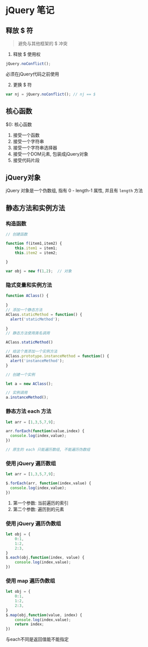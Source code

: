 # jQuery 笔记

## 释放 $ 符

> 避免与其他框架的 $ 冲突

1. 释放 $ 使用权

```js
jQuery.noConflict();

```

必须在jQuery代码之前使用

2. 更换 $ 符

```js
var nj = jQuery.noConflict(); // nj == $
```

## 核心函数

$(): 核心函数

1. 接受一个函数
2. 接受一个字符串
3. 接受一个字符串选择器
4. 接受一个DOM元素, 包装成jQuery对象
5. 接受代码片段

## jQuery对象

jQuery 对象是一个伪数组, 指有 0 - length-1 属性, 并且有 `length` 方法

## 静态方法和实例方法

### 构造函数

```js
// 创建函数

function f(item1,item2) {
    this.item1 = item1;
    this.item2 = item2;
  
}

var obj = new f(1,2);  // 对象

```

### 隐式变量和实例方法

```js
function AClass() {
  
}
// 添加一个静态方法
AClass.staticMethod = function() {
  alert('staticMethod');
  
}
// 静态方法使用类名调用

AClass.staticMethod()

// 给这个类添加一个实例方法
AClass.prototype.instanceMethod = function() {
  alert('instanceMethod');
}

// 创建一个实例

let a = new AClass();

// 实例调用
a.instanceMethod();
```

### 静态方法 each 方法

```js
let arr = [1,3,5,7,9];

arr.forEach(function(value,index) {
  console.log(index,value);
})

// 原生的 each 只能遍历数组, 不能遍历伪数组
```
### 使用 jQuery 遍历数组

```js
let arr = [1,3,5,7,9];

$.forEach(arr, function(index,value) {
  console.log(index,value);
})
```
1. 第一个参数: 当前遍历的索引
2. 第二个参数: 遍历到的元素

### 使用 jQuery 遍历伪数组

```js
let obj = {
    0:1,
    1:2,
    2:3,
}
$.each(obj,function(index, value) {
    console.log(index,value);
})
```

### 使用 map 遍历伪数组 

```js
let obj = {
    0:1,
    1:2,
    2:3,
}
$.map(obj,function(value, index) {
    console.log(index,value);
    return index;
})
```
与each不同是返回值能不能指定

